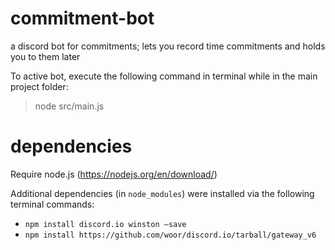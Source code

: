 # commitment-bot
a discord bot for commitments; lets you record time commitments and holds you to them later

To active bot, execute the following command in terminal while in the main project folder:
> node src/main.js

# dependencies
Require node.js (https://nodejs.org/en/download/)

Additional dependencies (in `node_modules`) were installed via the following terminal commands:
- `npm install discord.io winston –save`
- `npm install https://github.com/woor/discord.io/tarball/gateway_v6`
